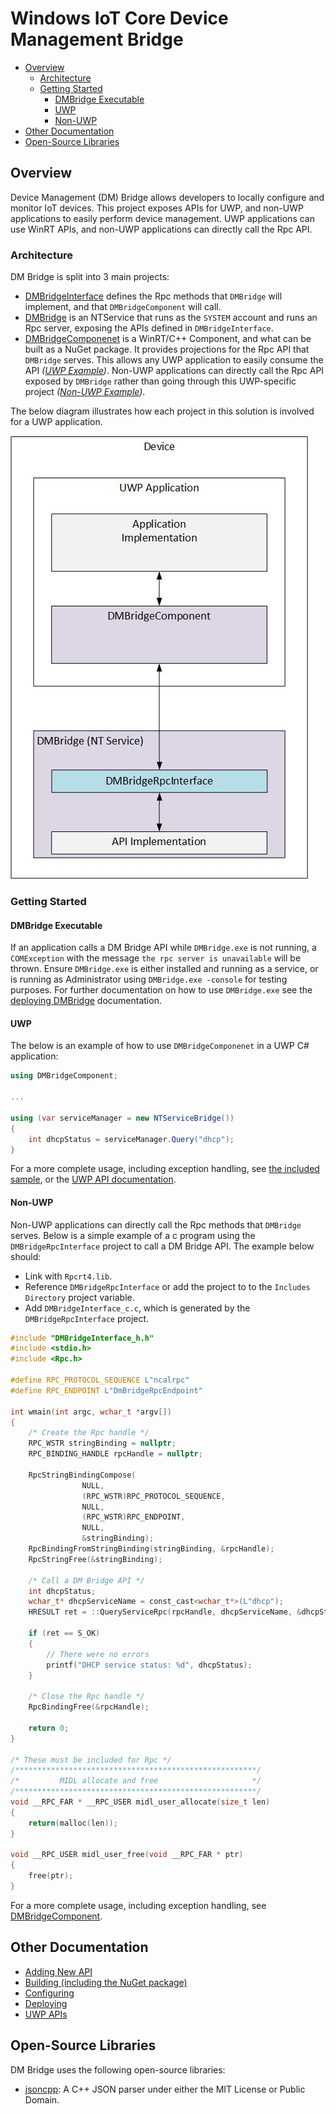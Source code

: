 # Windows IoT Core Device Management Bridge

- [Overview](#overview)
    - [Architecture](#architecture)
    - [Getting Started](#getting-started)
        - [DMBridge Executable](#dmbridge-executable)
        - [UWP](#uwp)
        - [Non-UWP](#non-uwp)
- [Other Documentation](#other-documentation)
- [Open-Source Libraries](#open-source-libraries)


## Overview
Device Management (DM) Bridge allows developers to locally configure and monitor
IoT devices. This project exposes APIs for UWP, and non-UWP applications to
easily perform device management. UWP applications can use WinRT APIs, and
non-UWP applications can directly call the Rpc API.


### Architecture

DM Bridge is split into 3 main projects:
- [DMBridgeInterface](src/DMBridgeInterface) defines the Rpc methods that
`DMBridge` will implement, and that `DMBridgeComponent` will call.
- [DMBridge](src/DMBridge/) is an NTService that runs as the `SYSTEM` account
and runs an Rpc server, exposing the APIs defined in `DMBridgeInterface`.
- [DMBridgeComponenet](src/DMBridgeComponent) is a WinRT/C++ Component, and what
can be built as a NuGet package. It provides projections for the Rpc API that
`DMBridge` serves. This allows any UWP application to easily consume the
API *([UWP Example](#uwp))*. Non-UWP applications can directly call the Rpc API
exposed by `DMBridge` rather than going through this UWP-specific project
*([Non-UWP Example](#non-uwp))*.

The below diagram illustrates how each project in this solution is involved for
a UWP application.

![architecture diagram](docs/dm-architecture.jpg)

### Getting Started
#### DMBridge Executable
If an application calls a DM Bridge API while `DMBridge.exe` is not running, a
`COMException` with the message `the rpc server is unavailable` will be thrown.
Ensure `DMBridge.exe` is either installed and running as a service, or is
running as Administrator using `DMBridge.exe -console` for testing purposes.
For further documentation on how to use `DMBridge.exe` see the
[deploying DMBridge](docs/dm-deployment.md) documentation.

#### UWP
The below is an example of how to use `DMBridgeComponenet` in a UWP C#
application:

```csharp
using DMBridgeComponent;

...

using (var serviceManager = new NTServiceBridge())
{
    int dhcpStatus = serviceManager.Query("dhcp");
}

```
For a more complete usage, including exception handling, see
[the included sample](samples/e2e.csharp.demo), or the
[UWP API documentation](docs/dm-uwp-api.md).

#### Non-UWP
Non-UWP applications can directly call the Rpc methods that `DMBridge` serves.
Below is a simple example of a c program using the `DMBridgeRpcInterface`
project to call a DM Bridge API. The example below should:
- Link with `Rpcrt4.lib`.
- Reference `DMBridgeRpcInterface` or add the project to to the
`Includes Directory` project variable.
- Add `DMBridgeInterface_c.c`, which is generated by the `DMBridgeRpcInterface`
project.

```c
#include "DMBridgeInterface_h.h"
#include <stdio.h>
#include <Rpc.h>

#define RPC_PROTOCOL_SEQUENCE L"ncalrpc"
#define RPC_ENDPOINT L"DmBridgeRpcEndpoint"

int wmain(int argc, wchar_t *argv[])
{
    /* Create the Rpc handle */
    RPC_WSTR stringBinding = nullptr;
    RPC_BINDING_HANDLE rpcHandle = nullptr;

    RpcStringBindingCompose(
                NULL,
                (RPC_WSTR)RPC_PROTOCOL_SEQUENCE,
                NULL,
                (RPC_WSTR)RPC_ENDPOINT,
                NULL,
                &stringBinding);
    RpcBindingFromStringBinding(stringBinding, &rpcHandle);
    RpcStringFree(&stringBinding);

    /* Call a DM Bridge API */
    int dhcpStatus;
    wchar_t* dhcpServiceName = const_cast<wchar_t*>(L"dhcp");
    HRESULT ret = ::QueryServiceRpc(rpcHandle, dhcpServiceName, &dhcpStatus);

    if (ret == S_OK)
    {
        // There were no errors
        printf("DHCP service status: %d", dhcpStatus);
    }

    /* Close the Rpc handle */
    RpcBindingFree(&rpcHandle);

    return 0;
}

/* These must be included for Rpc */
/******************************************************/
/*         MIDL allocate and free                     */
/******************************************************/
void __RPC_FAR * __RPC_USER midl_user_allocate(size_t len)
{
    return(malloc(len));
}

void __RPC_USER midl_user_free(void __RPC_FAR * ptr)
{
    free(ptr);
}
```

For a more complete usage, including exception handling, see
[DMBridgeComponent](src/DMBridgeComponent).


## Other Documentation
- [Adding New API](docs/dm-extending.md)
- [Building (including the NuGet package)](docs/dm-building.md)
- [Configuring](docs/dm-configuration.md)
- [Deploying](docs/dm-deployment.md)
- [UWP APIs](docs/dm-uwp-api.md)

## Open-Source Libraries

DM Bridge uses the following open-source libraries:
- [jsoncpp](https://github.com/open-source-parsers/jsoncpp): A C++ JSON parser
under either the MIT License or Public Domain.
